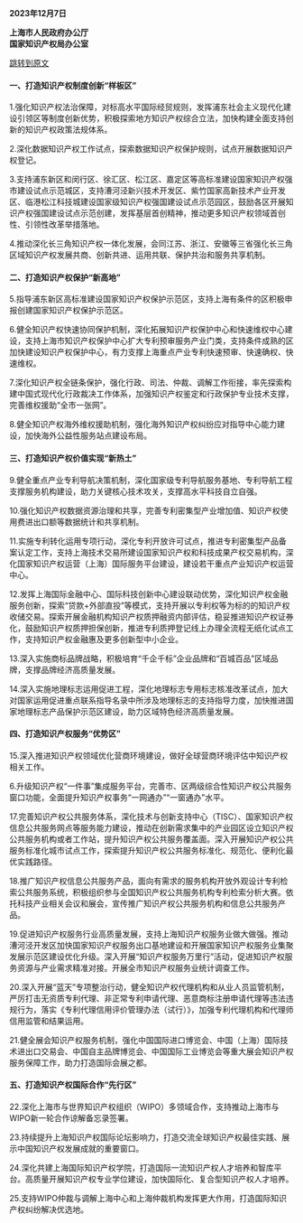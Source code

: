 **2023年12月7日**

**上海市人民政府办公厅  
国家知识产权局办公室**

[跳转到原文](https://www.shanghai.gov.cn/yszscq2/20240415/d40cdee11dc445a0a7f1265bd9ad37b9.html)

#### 一、打造知识产权制度创新“样板区”

1.强化知识产权法治保障，对标高水平国际经贸规则，发挥浦东社会主义现代化建设引领区等制度创新优势，积极探索地方知识产权综合立法，加快构建全面支持创新的知识产权政策法规体系。

2.深化数据知识产权工作试点，探索数据知识产权保护规则，试点开展数据知识产权登记。

3.支持浦东新区和闵行区、徐汇区、松江区、嘉定区等高标准建设国家知识产权强市建设试点示范城区，支持漕河泾新兴技术开发区、紫竹国家高新技术产业开发区、临港松江科技城建设国家级知识产权强国建设试点示范园区，鼓励各区开展知识产权强国建设试点示范创建，发挥基层首创精神，推动更多知识产权领域首创性、引领性改革举措落地。

4.推动深化长三角知识产权一体化发展，会同江苏、浙江、安徽等三省强化长三角区域知识产权发展共商、创新共进、运用共联、保护共治和服务共享机制。

#### 二、打造知识产权保护“新高地”

5.指导浦东新区高标准建设国家知识产权保护示范区，支持上海有条件的区积极申报创建国家知识产权保护示范区。

6.健全知识产权快速协同保护机制，深化拓展知识产权保护中心和快速维权中心建设，支持上海市知识产权保护中心扩大专利预审服务产业门类，支持条件成熟的区加快建设知识产权保护中心，有力支撑上海重点产业专利快速预审、快速确权、快速维权。

7.深化知识产权全链条保护，强化行政、司法、仲裁、调解工作衔接，率先探索构建中国式现代化行政裁决工作体系，加强知识产权鉴定和行政保护专业技术支撑，完善维权援助“全市一张网”。

8.健全知识产权海外维权援助机制，强化海外知识产权纠纷应对指导中心能力建设，加快海外公益性服务站点建设布局。

#### 三、打造知识产权价值实现“新热土”

9.健全重点产业专利导航决策机制，深化国家级专利导航服务基地、专利导航工程支撑服务机构建设，助力关键核心技术攻关，支撑高水平科技自立自强。

10.强化知识产权数据资源治理和共享，完善专利密集型产业增加值、知识产权使用费进出口额等数据统计和共享机制。

11.实施专利转化运用专项行动，深化专利开放许可试点，推进专利密集型产品备案认定工作，支持上海技术交易所建设国家知识产权和科技成果产权交易机构，深化国家知识产权运营（上海）国际服务平台建设，建设若干重点产业知识产权运营中心。

12.发挥上海国际金融中心、国际科技创新中心建设联动优势，深化知识产权金融服务创新，探索“贷款+外部直投”等模式，支持开展以专利权等为标的的知识产权收储交易。探索开展金融机构知识产权质押融资内部评估，稳妥推进知识产权证券化，鼓励知识产权质押担保创新，推进专利质押登记线上办理全流程无纸化试点工作，支持知识产权金融惠及更多创新型中小企业。

13.深入实施商标品牌战略，积极培育“千企千标”企业品牌和“百城百品”区域品牌，支撑品牌经济高质量发展。

14.深入实施地理标志运用促进工程，深化地理标志专用标志核准改革试点，加大对国家运用促进重点联系指导名录中所涉及地理标志的支持指导力度，加快推进国家地理标志产品保护示范区建设，助力区域特色经济高质量发展。

#### 四、打造知识产权服务“优势区”

15.深入推进知识产权领域优化营商环境建设，做好全球营商环境评估中知识产权相关工作。

6.升级知识产权“一件事”集成服务平台，完善市、区两级综合性知识产权公共服务窗口功能，全面提升知识产权事务“一网通办”“一窗通办”水平。

17.完善知识产权公共服务体系，深化技术与创新支持中心（TISC）、国家知识产权信息公共服务网点等服务能力建设，推动在创新需求集中的产业园区设立知识产权公共服务机构或者工作站，提升知识产权公共服务覆盖面。深入开展知识产权公共服务标准化城市试点工作，探索提升知识产权公共服务标准化、规范化、便利化最优实践路径。

18.推广知识产权信息公共服务产品，面向有需求的服务机构开放外观设计专利检索公共服务系统，积极组织参与全国知识产权公共服务机构专利检索分析大赛。依托科技产业相关会议和展会，宣传推广知识产权公共服务机构和信息公共服务产品。

19.促进知识产权服务行业高质量发展，支持上海知识产权服务业做大做强。推动漕河泾开发区加快国家知识产权服务出口基地建设和开展国家知识产权服务业集聚发展示范区建设优化升级。深入开展“知识产权服务万里行”活动，促进知识产权服务资源与产业需求精准对接。开展全市知识产权服务业统计调查工作。

20.深入开展“蓝天”专项整治行动，健全知识产权代理机构和从业人员监管机制，严厉打击无资质专利代理、非正常专利申请代理、恶意商标注册申请代理等违法违规行为，落实《专利代理信用评价管理办法（试行）》，加强专利代理机构和代理师信用监管和结果运用。

21.健全展会知识产权服务机制，强化中国国际进口博览会、中国（上海）国际技术进出口交易会、中国自主品牌博览会、中国国际工业博览会等重大展会知识产权服务保障工作，助力打造国际会展之都。

#### 五、打造知识产权国际合作“先行区”

22.深化上海市与世界知识产权组织（WIPO）多领域合作，支持推动上海市与WIPO新一轮合作谅解备忘录签署。

23.持续提升上海知识产权国际论坛影响力，打造交流全球知识产权最佳实践、展示中国知识产权发展成就的重要窗口。

24.深化共建上海国际知识产权学院，打造国际一流知识产权人才培养和智库平台。高质量开展知识产权专业学位建设，加快国际化、复合型知识产权人才培养。

25.支持WIPO仲裁与调解上海中心和上海仲裁机构发挥更大作用，打造国际知识产权纠纷解决优选地。